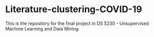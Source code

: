 # Literature-clustering-COVID-19
This is the repository for the final project in DS 5230 - Unsupervised Machine Learning and Data Mining
